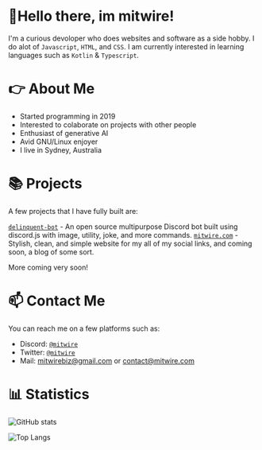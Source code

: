 # 👋Hello there, im mitwire! 
I'm a curious devoloper who does websites and software as a side hobby. I do alot of `Javascript`, `HTML`, and `CSS`. I am currently interested in learning languages such as `Kotlin` & `Typescript`.
# 👉 About Me
+ Started programming in 2019
+ Interested to colaborate on projects with other people
+ Enthusiast of generative AI
+ Avid GNU/Linux enjoyer
+ I live in Sydney, Australia
# 📚 Projects
A few projects that I have fully built are:

[`delinquent-bot`](https://github.com/mitwire/delinquent-bot) - An open source multipurpose Discord bot built using discord.js with image, utility, joke, and more commands.
[`mitwire.com`](https://github.com/mitwire/mitwire.com) - Stylish, clean, and simple website for my all of my social links, and coming soon, a blog of some sort.

More coming very soon!


# 📫 Contact Me
You can reach me on a few platforms such as:
- Discord: [`@mitwire`](https://discordapp.com/users/629358391877435412)
- Twitter: [`@mitwire`](https://twitter.com/mitwire)
- Mail: mitwirebiz@gmail.com or contact@mitwire.com

# 📊 Statistics
![GitHub stats](https://github-readme-stats.vercel.app/api?username=mitwire&show_icons=true&theme=radical)

 ![Top Langs](https://github-readme-stats.vercel.app/api/top-langs/?username=mitwire&theme=radical)
 
 <img src="https://komarev.com/ghpvc/?username=mitwire" alt="" align="center" />




